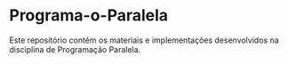 # Programa-o-Paralela
Este repositório contém os materiais e implementações desenvolvidos na disciplina de Programação Paralela.
